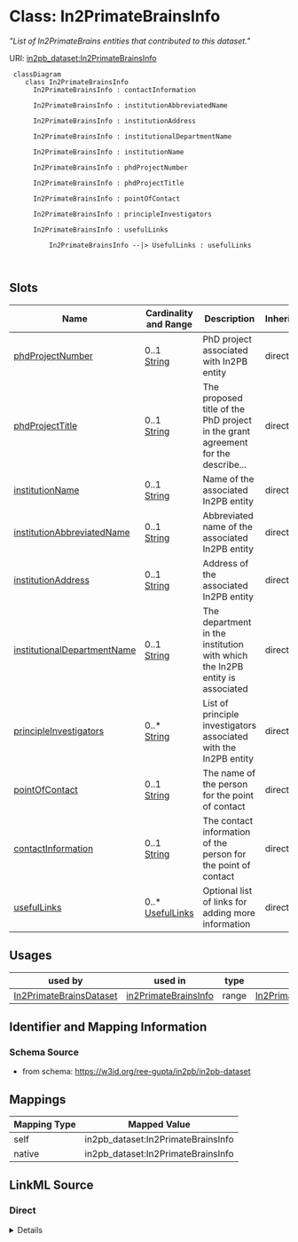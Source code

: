 # Class: In2PrimateBrainsInfo


_"List of In2PrimateBrains entities that contributed to this dataset."_





URI: [in2pb_dataset:In2PrimateBrainsInfo](https://w3id.org/ree-gupta/in2pb/in2pb-datasetIn2PrimateBrainsInfo)



```mermaid
 classDiagram
    class In2PrimateBrainsInfo
      In2PrimateBrainsInfo : contactInformation
        
      In2PrimateBrainsInfo : institutionAbbreviatedName
        
      In2PrimateBrainsInfo : institutionAddress
        
      In2PrimateBrainsInfo : institutionalDepartmentName
        
      In2PrimateBrainsInfo : institutionName
        
      In2PrimateBrainsInfo : phdProjectNumber
        
      In2PrimateBrainsInfo : phdProjectTitle
        
      In2PrimateBrainsInfo : pointOfContact
        
      In2PrimateBrainsInfo : principleInvestigators
        
      In2PrimateBrainsInfo : usefulLinks
        
          In2PrimateBrainsInfo --|> UsefulLinks : usefulLinks
        
      
```




<!-- no inheritance hierarchy -->


## Slots

| Name | Cardinality and Range | Description | Inheritance |
| ---  | --- | --- | --- |
| [phdProjectNumber](phdProjectNumber.md) | 0..1 <br/> [String](String.md) | PhD project associated with In2PB entity | direct |
| [phdProjectTitle](phdProjectTitle.md) | 0..1 <br/> [String](String.md) | The proposed title of the PhD project in the grant agreement for the describe... | direct |
| [institutionName](institutionName.md) | 0..1 <br/> [String](String.md) | Name of the associated In2PB entity | direct |
| [institutionAbbreviatedName](institutionAbbreviatedName.md) | 0..1 <br/> [String](String.md) | Abbreviated name of the associated In2PB entity | direct |
| [institutionAddress](institutionAddress.md) | 0..1 <br/> [String](String.md) | Address of the associated In2PB entity | direct |
| [institutionalDepartmentName](institutionalDepartmentName.md) | 0..1 <br/> [String](String.md) | The department in the institution with which the In2PB entity is associated | direct |
| [principleInvestigators](principleInvestigators.md) | 0..* <br/> [String](String.md) | List of principle investigators associated with the In2PB entity | direct |
| [pointOfContact](pointOfContact.md) | 0..1 <br/> [String](String.md) | The name of the person for the point of contact | direct |
| [contactInformation](contactInformation.md) | 0..1 <br/> [String](String.md) | The contact information of the person for the point of contact | direct |
| [usefulLinks](usefulLinks.md) | 0..* <br/> [UsefulLinks](UsefulLinks.md) | Optional list of links for adding more information | direct |





## Usages

| used by | used in | type | used |
| ---  | --- | --- | --- |
| [In2PrimateBrainsDataset](In2PrimateBrainsDataset.md) | [in2PrimateBrainsInfo](in2PrimateBrainsInfo.md) | range | [In2PrimateBrainsInfo](In2PrimateBrainsInfo.md) |






## Identifier and Mapping Information







### Schema Source


* from schema: https://w3id.org/ree-gupta/in2pb/in2pb-dataset





## Mappings

| Mapping Type | Mapped Value |
| ---  | ---  |
| self | in2pb_dataset:In2PrimateBrainsInfo |
| native | in2pb_dataset:In2PrimateBrainsInfo |





## LinkML Source

<!-- TODO: investigate https://stackoverflow.com/questions/37606292/how-to-create-tabbed-code-blocks-in-mkdocs-or-sphinx -->

### Direct

<details>
```yaml
name: In2PrimateBrainsInfo
description: '"List of In2PrimateBrains entities that contributed to this dataset."'
from_schema: https://w3id.org/ree-gupta/in2pb/in2pb-dataset
slots:
- phdProjectNumber
- phdProjectTitle
- institutionName
- institutionAbbreviatedName
- institutionAddress
- institutionalDepartmentName
- principleInvestigators
- pointOfContact
- contactInformation
- usefulLinks

```
</details>

### Induced

<details>
```yaml
name: In2PrimateBrainsInfo
description: '"List of In2PrimateBrains entities that contributed to this dataset."'
from_schema: https://w3id.org/ree-gupta/in2pb/in2pb-dataset
attributes:
  phdProjectNumber:
    name: phdProjectNumber
    description: PhD project associated with In2PB entity. To be left empty for partner
      entity.
    from_schema: https://w3id.org/ree-gupta/in2pb/in2pb-dataset
    rank: 1000
    alias: phdProjectNumber
    owner: In2PrimateBrainsInfo
    domain_of:
    - In2PrimateBrainsInfo
    range: string
  phdProjectTitle:
    name: phdProjectTitle
    description: The proposed title of the PhD project in the grant agreement for
      the described entity. To be left empty for partner entity.
    from_schema: https://w3id.org/ree-gupta/in2pb/in2pb-dataset
    rank: 1000
    alias: phdProjectTitle
    owner: In2PrimateBrainsInfo
    domain_of:
    - In2PrimateBrainsInfo
    range: string
  institutionName:
    name: institutionName
    description: Name of the associated In2PB entity.
    from_schema: https://w3id.org/ree-gupta/in2pb/in2pb-dataset
    rank: 1000
    alias: institutionName
    owner: In2PrimateBrainsInfo
    domain_of:
    - In2PrimateBrainsInfo
    range: string
  institutionAbbreviatedName:
    name: institutionAbbreviatedName
    description: Abbreviated name of the associated In2PB entity.
    from_schema: https://w3id.org/ree-gupta/in2pb/in2pb-dataset
    rank: 1000
    alias: institutionAbbreviatedName
    owner: In2PrimateBrainsInfo
    domain_of:
    - In2PrimateBrainsInfo
    range: string
  institutionAddress:
    name: institutionAddress
    description: Address of the associated In2PB entity.
    from_schema: https://w3id.org/ree-gupta/in2pb/in2pb-dataset
    rank: 1000
    alias: institutionAddress
    owner: In2PrimateBrainsInfo
    domain_of:
    - In2PrimateBrainsInfo
    range: string
  institutionalDepartmentName:
    name: institutionalDepartmentName
    description: The department in the institution with which the In2PB entity is
      associated.
    from_schema: https://w3id.org/ree-gupta/in2pb/in2pb-dataset
    rank: 1000
    alias: institutionalDepartmentName
    owner: In2PrimateBrainsInfo
    domain_of:
    - In2PrimateBrainsInfo
    range: string
  principleInvestigators:
    name: principleInvestigators
    description: List of principle investigators associated with the In2PB entity.
    from_schema: https://w3id.org/ree-gupta/in2pb/in2pb-dataset
    rank: 1000
    multivalued: true
    alias: principleInvestigators
    owner: In2PrimateBrainsInfo
    domain_of:
    - In2PrimateBrainsInfo
    range: string
  pointOfContact:
    name: pointOfContact
    description: The name of the person for the point of contact.
    from_schema: https://w3id.org/ree-gupta/in2pb/in2pb-dataset
    rank: 1000
    alias: pointOfContact
    owner: In2PrimateBrainsInfo
    domain_of:
    - In2PrimateBrainsInfo
    range: string
  contactInformation:
    name: contactInformation
    description: The contact information of the person for the point of contact.
    from_schema: https://w3id.org/ree-gupta/in2pb/in2pb-dataset
    rank: 1000
    alias: contactInformation
    owner: In2PrimateBrainsInfo
    domain_of:
    - In2PrimateBrainsInfo
    range: string
  usefulLinks:
    name: usefulLinks
    description: Optional list of links for adding more information.
    from_schema: https://w3id.org/ree-gupta/in2pb/in2pb-dataset
    rank: 1000
    multivalued: true
    alias: usefulLinks
    owner: In2PrimateBrainsInfo
    domain_of:
    - In2PrimateBrainsInfo
    range: UsefulLinks

```
</details>